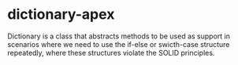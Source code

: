 # dictionary-apex
Dictionary is a class that abstracts methods to be used as support in scenarios where we need to use the if-else or swicth-case structure repeatedly, where these structures violate the SOLID principles.
